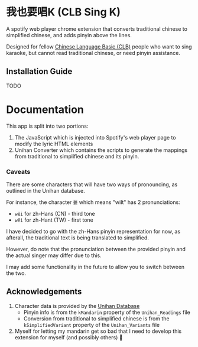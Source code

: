 # 我也要唱K (CLB Sing K)

A spotify web player chrome extension that converts traditional chinese to simplified chinese, and adds pinyin above the lines.

Designed for fellow [Chinese Language Basic (CLB)](https://www.languagecouncils.sg/mandarin/en/learning-resources/singaporean-mandarin-database/terms/chinese-language-b-syllabus) people who want to sing karaoke, but cannot read traditional chinese, or need pinyin assistance.

## Installation Guide

TODO

# Documentation

This app is split into two portions:

1. The JavaScript which is injected into Spotify's web player page to modify the lyric HTML elements
2. Unihan Converter which contains the scripts to generate the mappings from traditional to simplified chinese and its pinyin.

### Caveats

There are some characters that will have two ways of pronouncing, as outlined in the Unihan database.

For instance, the character `萎` which means "wilt" has 2 pronunciations:
- `wěi` for zh-Hans (CN) - third tone
- `wēi` for zh-Hant (TW) - first tone

I have decided to go with the zh-Hans pinyin representation for now, as afterall, the traditional text is being translated to simplified.

However, do note that the pronunciation between the provided pinyin and the actual singer may differ due to this.

I may add some functionality in the future to allow you to switch between the two.

## Acknowledgements

1. Character data is provided by the [Unihan Database](https://www.unicode.org/charts/unihan.html)
    - Pinyin info is from the `kMandarin` property of the `Unihan_Readings` file
    - Conversion from traditional to simplified chinese is from the `kSimplifiedVariant` property of the `Unihan_Variants` file
2. Myself for letting my mandarin get so bad that I need to develop this extension for myself (and possibly others) 😬